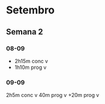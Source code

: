 # Setembro
## Semana 2
### 08-09
- 2h15m conc v
- 1h10m prog v 
### 09-09
2h5m conc v
40m prog v
+20m prog v 

